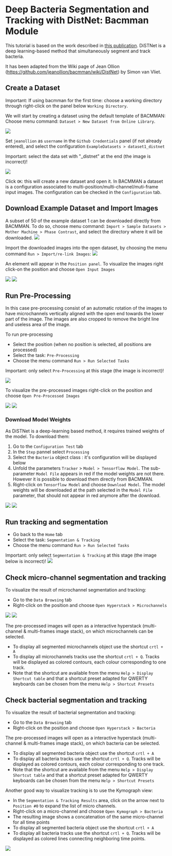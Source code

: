 # Deep Bacteria Segmentation and Tracking with DistNet: Bacmman Module

This tutorial is based on the work described in [this publication](https://arxiv.org/abs/2003.07790).
DiSTNet is a deep learning-based method that simultaneously segment and track bacteria.

It has been adapted from the Wiki page of Jean Ollion (https://github.com/jeanollion/bacmman/wiki/DistNet) by Simon van Vliet.



## Create a Dataset  
Important: If using bacmman for the first time: choose a working directory through right-click on the panel below `Working Directory`.

We will start by creating a dataset using the default template of BACMMAN:
Choose menu command: `Dataset > New Dataset from Online Library`.

![](https://github.com/jeanollion/bacmman/wiki/resources/tuto_distnet/1_new_ds.png)

Set `jeanollion` as `username` in the `Github Credentials` panel (if not already entered), and select the configuration `ExampleDatasets > dataset1_distnet` 

Important: select the data set with "_distnet" at the end (the image is incorrect)!

![](https://github.com/jeanollion/bacmman/wiki/resources/tuto_distnet/2_select_ds.png)

Click `OK`: this will create a new dataset and open it.
In BACMMAN a dataset is a configuration associated to multi-position/multi-channel/muti-frame input images.
The configuration can be checked in the `Configuration` tab.

## Download Example Dataset and Import Images
A subset of 50 of the example dataset 1 can be downloaded directly from BACMMAN. To do so, choose menu command: `Import > Sample Datasets > Mother Machine > Phase Contrast`, and select the directory where it will be downloaded.
![](https://github.com/jeanollion/bacmman/wiki/resources/tuto_distnet/3_dl_sample_data.png)

Import the downloaded images into the open dataset, by choosing the menu command `Run > Import/re-link Images`:
![](https://github.com/jeanollion/bacmman/wiki/resources/tuto_distnet/4_import_image.png)

An element will appear in the `Position panel`.
To visualize the images right click-on the position and choose `Open Input Images`

![](https://github.com/jeanollion/bacmman/wiki/resources/tuto_distnet/4_open_ii.png)
![](https://github.com/jeanollion/bacmman/wiki/resources/tuto_distnet/4_inputimage.png)

## Run Pre-Processing
In this case pre-processing consist of an automatic rotation of the images to have microchannels vertically aligned with the open end towards the lower part of the image.
The images are also cropped to remove the bright line and useless area of the image.  

To run pre-processing
* Select the position (when no position is selected, all positions are processed)
* Select the task: `Pre-Processing` 
* Choose the menu command `Run > Run Selected Tasks`

Important: only select `Pre-Processing` at this stage (the image is incorrect)!


![](https://github.com/jeanollion/bacmman/wiki/resources/tuto_distnet/5_run_pp_mc.png)

To visualize the pre-processed images right-click on the position and choose `Open Pre-Processed Images`

![](https://github.com/jeanollion/bacmman/wiki/resources/tuto_distnet/5_open_pi.png)
![](https://github.com/jeanollion/bacmman/wiki/resources/tuto_distnet/5_pp_image.png)


### Download Model Weights
As DiSTNet is a deep-learning based method, it requires trained weights of the model.
To download them:
1. Go to the `Configuration Test` tab
2. In the `Step` pannel select `Processing`
3. Select the `Bacteria` object class : it's configuration will be displayed below
4. Unfold the parameters `Tracker` > `Model > Tensorflow Model`. The sub-parameter `Model File` appears in red if the model weights are not there. However it is possible to download them directly from BACMMAN.
5. Right-click on `Tensorflow Model` and choose `Download Model`. The model weights will be downloaded at the path selected in the `Model File` parameter, that should not appear in red anymore after the download.

![](https://github.com/jeanollion/bacmman/wiki/resources/tuto_distnet/7_model_weights_not_there.png)
![](https://github.com/jeanollion/bacmman/wiki/resources/tuto_distnet/7_dl_model.png)


## Run tracking and segmentation
* Go back to the `Home` tab
* Select the task: `Segmentation & Tracking`
* Choose the menu command `Run > Run Selected Tasks`

Important: only select `Segmentation & Tracking` at this stage (the image below is incorrect)!
![](https://github.com/jeanollion/bacmman/wiki/resources/tuto_distnet/5_run_pp_mc.png)

## Check micro-channel segmentation and tracking
To visualize the result of microchannel segmentation and tracking:
* Go to the `Data Browsing` tab
* Right-click on the position and choose `Open Hyperstack > Microchannels`

![](https://github.com/jeanollion/bacmman/wiki/resources/tuto_distnet/6_open_mc_hyperstack.png)
![](https://github.com/jeanollion/bacmman/wiki/resources/tuto_distnet/6_mc_hyperstack.png)

The pre-processed images will open as a interactive hyperstack (multi-channel & multi-frames image stack), on which microchannels can be selected.
* To display all segmented microchannels object use the shortcut `crtl + A`
* To display all microchannels tracks use the shortcut `crtl + Q`. Tracks will be displayed as colored contours, each colour corresponding to one track.
* Note that the shortcut are available from the menu `Help > Display Shortcut table` and that a shortcut preset adapted for QWERTY keyboards can be chosen from the menu `Help > Shortcut Presets`


## Check bacterial segmentation and tracking
To visualize the result of bacterial segmentation and tracking:
* Go to the `Data Browsing` tab
* Right-click on the position and choose `Open Hyperstack > Bacteria`

The pre-processed images will open as a interactive hyperstack (multi-channel & multi-frames image stack), on which bacteria can be selected.
* To display all segmented bacteria object use the shortcut `crtl + A`
* To display all bacteria tracks use the shortcut `crtl + Q`. Tracks will be displayed as colored contours, each colour corresponding to one track.
* Note that the shortcut are available from the menu `Help > Display Shortcut table` and that a shortcut preset adapted for QWERTY keyboards can be chosen from the menu `Help > Shortcut Presets`

Another good way to visualize tracking is to use the Kymograph view:
* In the `Segmentation & Tracking Results` area, click on the arrow next to `Position #0`  to expand the list of micro channels. 
* Right-click on a micro-channel and choose `Open Kymograph > Bacteria`
* The resulting image shows a concatenation of the same micro-channel for all time points  
* To display all segmented bacteria object use the shortcut `crtl + A`
* To display all bacteria tracks use the shortcut `crtl + Q`. Tracks will be displayed as colored lines connecting neighboring time points.

![](https://github.com/jeanollion/bacmman/wiki/resources/tuto_distnet/8_seg_track_results.png)

